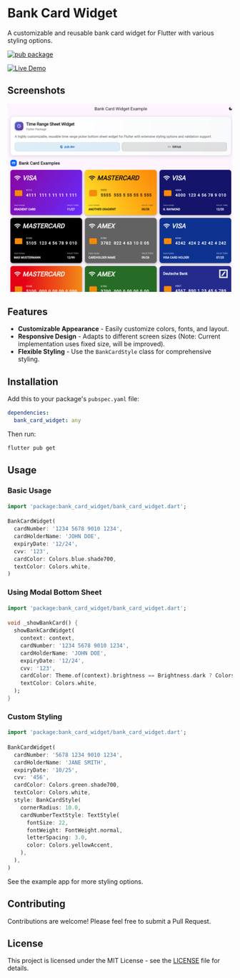 # Bank Card Widget

A customizable and reusable bank card widget for Flutter with various styling options.

[![pub package](https://img.shields.io/pub/v/bank_card_widget.svg)](https://pub.dev/packages/bank_card_widget)

[![Live Demo](https://img.shields.io/badge/Live%20Demo-View%20Online-blue)](https://bank-card-widget.pages.dev/)

## Screenshots

![Demo Cards](https://raw.githubusercontent.com/danial2026/bank_card_widget/main/assets/demo.png)

## Features

- **Customizable Appearance** - Easily customize colors, fonts, and layout.
- **Responsive Design** - Adapts to different screen sizes (Note: Current implementation uses fixed size, will be improved).
- **Flexible Styling** - Use the `BankCardStyle` class for comprehensive styling.

## Installation

Add this to your package's `pubspec.yaml` file:

```yaml
dependencies:
  bank_card_widget: any
```

Then run:

```bash
flutter pub get
```

## Usage

### Basic Usage

```dart
import 'package:bank_card_widget/bank_card_widget.dart';

BankCardWidget(
  cardNumber: '1234 5678 9010 1234',
  cardHolderName: 'JOHN DOE',
  expiryDate: '12/24',
  cvv: '123',
  cardColor: Colors.blue.shade700,
  textColor: Colors.white,
)
```

### Using Modal Bottom Sheet

```dart
import 'package:bank_card_widget/bank_card_widget.dart';

void _showBankCard() {
  showBankCardWidget(
    context: context,
    cardNumber: '1234 5678 9010 1234',
    cardHolderName: 'JOHN DOE',
    expiryDate: '12/24',
    cvv: '123',
    cardColor: Theme.of(context).brightness == Brightness.dark ? Colors.black87 : Colors.blue.shade700,
    textColor: Colors.white,
  );
}
```

### Custom Styling

```dart
import 'package:bank_card_widget/bank_card_widget.dart';

BankCardWidget(
  cardNumber: '5678 1234 9010 1234',
  cardHolderName: 'JANE SMITH',
  expiryDate: '10/25',
  cvv: '456',
  cardColor: Colors.green.shade700,
  textColor: Colors.white,
  style: BankCardStyle(
    cornerRadius: 10.0,
    cardNumberTextStyle: TextStyle(
      fontSize: 22,
      fontWeight: FontWeight.normal,
      letterSpacing: 3.0,
      color: Colors.yellowAccent,
    ),
  ),
)
```

See the example app for more styling options.

## Contributing

Contributions are welcome! Please feel free to submit a Pull Request.

## License

This project is licensed under the MIT License - see the [LICENSE](LICENSE) file for details.

